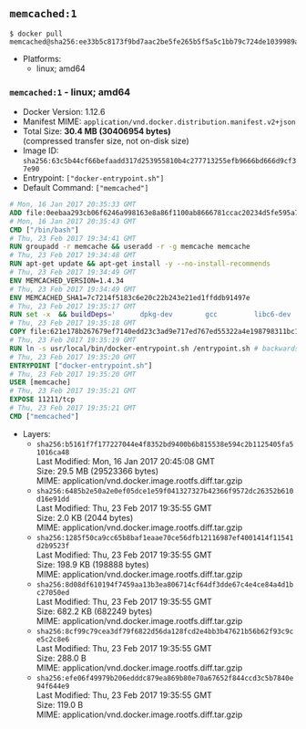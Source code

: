 ## `memcached:1`

```console
$ docker pull memcached@sha256:ee33b5c8173f9bd7aac2be5fe265b5f5a5c1bb79c724de1039989a20c6a43821
```

-	Platforms:
	-	linux; amd64

### `memcached:1` - linux; amd64

-	Docker Version: 1.12.6
-	Manifest MIME: `application/vnd.docker.distribution.manifest.v2+json`
-	Total Size: **30.4 MB (30406954 bytes)**  
	(compressed transfer size, not on-disk size)
-	Image ID: `sha256:63c5b44cf66befaadd317d253955810b4c277713255efb9666bd666d9cf37e90`
-	Entrypoint: `["docker-entrypoint.sh"]`
-	Default Command: `["memcached"]`

```dockerfile
# Mon, 16 Jan 2017 20:35:33 GMT
ADD file:0eebaa293cb06f6246a998163e8a86f1100ab8666781ccac20234d5fe595a7ec in / 
# Mon, 16 Jan 2017 20:35:43 GMT
CMD ["/bin/bash"]
# Thu, 23 Feb 2017 19:34:41 GMT
RUN groupadd -r memcache && useradd -r -g memcache memcache
# Thu, 23 Feb 2017 19:34:48 GMT
RUN apt-get update && apt-get install -y --no-install-recommends 		libevent-2.0-5 	&& rm -rf /var/lib/apt/lists/*
# Thu, 23 Feb 2017 19:34:49 GMT
ENV MEMCACHED_VERSION=1.4.34
# Thu, 23 Feb 2017 19:34:49 GMT
ENV MEMCACHED_SHA1=7c7214f5183c6e20c22b243e21ed1ffddb91497e
# Thu, 23 Feb 2017 19:35:17 GMT
RUN set -x 	&& buildDeps=' 		dpkg-dev 		gcc 		libc6-dev 		libevent-dev 		make 		perl 		wget 	' 	&& apt-get update && apt-get install -y $buildDeps --no-install-recommends 	&& rm -rf /var/lib/apt/lists/* 	&& wget -O memcached.tar.gz "http://memcached.org/files/memcached-$MEMCACHED_VERSION.tar.gz" 	&& echo "$MEMCACHED_SHA1  memcached.tar.gz" | sha1sum -c - 	&& mkdir -p /usr/src/memcached 	&& tar -xzf memcached.tar.gz -C /usr/src/memcached --strip-components=1 	&& rm memcached.tar.gz 	&& cd /usr/src/memcached 	&& ./configure --build="$(dpkg-architecture --query DEB_BUILD_GNU_TYPE)" 	&& make -j "$(nproc)" 	&& make install 	&& cd / && rm -rf /usr/src/memcached 	&& apt-get purge -y --auto-remove $buildDeps
# Thu, 23 Feb 2017 19:35:18 GMT
COPY file:621e178b267679ef7140edd23c3ad9e717ed767ed55322a4e198798311bc1d36 in /usr/local/bin/ 
# Thu, 23 Feb 2017 19:35:19 GMT
RUN ln -s usr/local/bin/docker-entrypoint.sh /entrypoint.sh # backwards compat
# Thu, 23 Feb 2017 19:35:20 GMT
ENTRYPOINT ["docker-entrypoint.sh"]
# Thu, 23 Feb 2017 19:35:20 GMT
USER [memcache]
# Thu, 23 Feb 2017 19:35:21 GMT
EXPOSE 11211/tcp
# Thu, 23 Feb 2017 19:35:21 GMT
CMD ["memcached"]
```

-	Layers:
	-	`sha256:b5161f7f177227044e4f8352bd9400b6b815538e594c2b1125405fa51016ca48`  
		Last Modified: Mon, 16 Jan 2017 20:45:08 GMT  
		Size: 29.5 MB (29523366 bytes)  
		MIME: application/vnd.docker.image.rootfs.diff.tar.gzip
	-	`sha256:6485b2e50a2e0ef05dce1e59f041327327b42366f9572dc26352b610d16e91dd`  
		Last Modified: Thu, 23 Feb 2017 19:35:55 GMT  
		Size: 2.0 KB (2044 bytes)  
		MIME: application/vnd.docker.image.rootfs.diff.tar.gzip
	-	`sha256:1285f50ca9cc65b8baf1eaae70ce56dfb12116987ef4001414f11541d2b9523f`  
		Last Modified: Thu, 23 Feb 2017 19:35:55 GMT  
		Size: 198.9 KB (198888 bytes)  
		MIME: application/vnd.docker.image.rootfs.diff.tar.gzip
	-	`sha256:8d08df610194f7459aa13b3ea806714cf64df3dde67c4e4ce84a4d1bc27050ed`  
		Last Modified: Thu, 23 Feb 2017 19:35:55 GMT  
		Size: 682.2 KB (682249 bytes)  
		MIME: application/vnd.docker.image.rootfs.diff.tar.gzip
	-	`sha256:8cf99c79cea3df79f6822d56da128fcd2e4bb3b47621b56b62f93c9ce5c2c8e6`  
		Last Modified: Thu, 23 Feb 2017 19:35:55 GMT  
		Size: 288.0 B  
		MIME: application/vnd.docker.image.rootfs.diff.tar.gzip
	-	`sha256:efe06f49979b206edddc879ea869b80e70a67652f844ccd3c5b7840e94f644e9`  
		Last Modified: Thu, 23 Feb 2017 19:35:55 GMT  
		Size: 119.0 B  
		MIME: application/vnd.docker.image.rootfs.diff.tar.gzip
